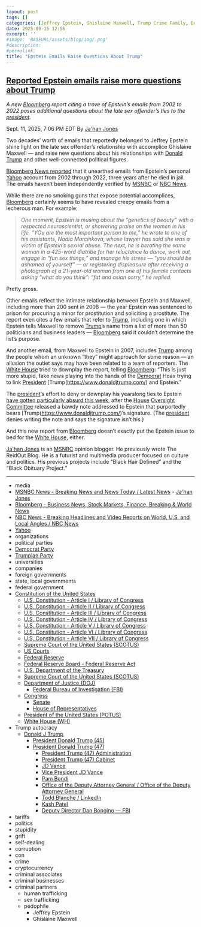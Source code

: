 ```yaml
---
layout: post
tags: []
categories: [Jeffrey Epstein, Ghislaine Maxwell, Trump Crime Family, Donald Trump]
date: 2025-09-15 12:56
excerpt: ''
#image: 'BASEURL/assets/blog/img/.png'
#description:
#permalink:
title: "Epstein Emails Raise Questions About Trump"
---
```


## [Reported Epstein emails raise more questions about Trump](https://www.msnbc.com/top-stories/latest/epstein-trump-emails-maxwell-bloomberg-report-rcna230711)

*A new [Bloomberg](https://www.bloomberg.com/) report citing a trove of Epstein’s emails from 2002 to 2022 poses additional questions about the late sex offender’s ties to the [president](https://www.whitehouse.gov/).*

Sept. 11, 2025, 7:06 PM EDT
By [Ja'han Jones](https://www.msnbc.com/author/jahan-jones-ncpn371241)

Two decades’ worth of emails that reportedly belonged to Jeffrey Epstein shine light on the late sex offender’s relationship with accomplice Ghislaine Maxwell — and raise new questions about his relationships with [Donald Trump](https://www.donaldjtrump.com/) and other well-connected political figures.

[Bloomberg News reported](https://www.bloomberg.com/features/2025-jeffrey-epstein-emails-ghislaine-maxwell/) that it unearthed emails from Epstein’s personal [Yahoo](https://www.yahoo.com/) account from 2002 through 2022, three years after he died in jail. The emails haven’t been independently verified by [MSNBC](https://www.msnbc.com/) or [NBC News](https://www.nbcnews.com/).

While there are no smoking guns that expose potential accomplices, [Bloomberg](https://www.bloomberg.com/) certainly seems to have revealed creepy emails from a lecherous man. For example:

> *One moment, Epstein is musing about the “genetics of beauty” with a respected neuroscientist, or showering praise on the women in his life. “YOu are the most important person to me,” he wrote to one of his assistants, Nadia Marcinkova, whose lawyer has said she was a victim of Epstein’s sexual abuse. The next, he is berating the same woman in a 425-word diatribe for her reluctance to dance, work out, engage in “fun sex things,” and manage his stress — “you should be ashamed of yourself” — or registering displeasure after receiving a photograph of a 21-year-old woman from one of his female contacts asking “what do you think”: “fat and asian sorry,” he replied.*

Pretty gross.

Other emails reflect the intimate relationship between Epstein and Maxwell, including more than 200 sent in 2008 — the year Epstein was sentenced to prison for procuring a minor for prostitution and soliciting a prostitute. The report even cites a few emails that refer to [Trump](https://www.donaldjtrump.com/), including one in which Epstein tells Maxwell to remove [Trump](https://www.donaldjtrump.com/)’s name from a list of more than 50 politicians and business leaders — [Bloomberg](https://www.bloomberg.com/) said it couldn’t determine the list’s purpose.

And another email, from Maxwell to Epstein in 2007, includes [Trump](https://www.donaldjtrump.com/) among the people whom an unknown “they” might approach for some reason — an allusion the outlet says may have been related to a team of reporters. The [White House](https://www.whitehouse.gov/) tried to downplay the report, telling [Bloomberg](https://www.bloomberg.com/): “This is just more stupid, fake news playing into the hands of the [Democrat](https://www.democrats.org/) Hoax trying to link [President](https://www.whitehouse.gov/) [Trump(https://www.donaldjtrump.com/) and Epstein.”

The [president](https://www.whitehouse.gov/)’s effort to deny or downplay his yearslong ties to Epstein [have gotten particularly absurd this week](https://www.msnbc.com/rachel-maddow-show/maddowblog/white-house-jeffrey-epstein-birthday-book-donald-trump-rcna230024), after the [House](https://www.house.gov/) [Oversight Committee](https://oversight.house.gov/) released a bawdy note addressed to Epstein that purportedly bears [Trump(https://www.donaldjtrump.com/)’s signature. (The [president](https://www.whitehouse.gov/) denies writing the note and says the signature isn’t his.)

And this new report from [Bloomberg](https://www.bloomberg.com/) doesn’t exactly put the Epstein issue to bed for the [White House](https://www.whitehouse.gov/), either.

[Ja'han Jones](https://www.msnbc.com/author/jahan-jones-ncpn371241) is an [MSNBC](https://www.msnbc.com/) opinion blogger. He previously wrote The ReidOut Blog. He is a futurist and multimedia producer focused on culture and politics. His previous projects include “Black Hair Defined” and the “Black Obituary Project.”

----
- media
- [MSNBC News - Breaking News and News Today / Latest News](https://www.msnbc.com/)
        - [Ja'han Jones](https://www.msnbc.com/author/jahan-jones-ncpn371241)
- [Bloomberg - Business News, Stock Markets, Finance, Breaking & World News](https://www.bloomberg.com/)
- [NBC News - Breaking Headlines and Video Reports on World, U.S. and Local Angles / NBC News](https://www.nbcnews.com/)
- [Yahoo](https://www.yahoo.com/)
- organizations
- political parties
- [Democrat Party](https://www.democrats.org/)
- [Trumpian Party](https://www.gop.com/)
- universities
- companies
- foreign governments
- state, local governments 
- federal government
- [Constitution of the United States](https://constitution.congress.gov/constitution/)
    - [U.S. Constitution - Article I / Library of Congress](https://constitution.congress.gov/constitution/article-1/)
    - [U.S. Constitution - Article II / Library of Congress](https://constitution.congress.gov/constitution/article-2/)
    - [U.S. Constitution - Article III / Library of Congress](https://constitution.congress.gov/constitution/article-3/)
    - [U.S. Constitution - Article IV / Library of Congress](https://constitution.congress.gov/constitution/article-4/)
    - [U.S. Constitution - Article V / Library of Congress](https://constitution.congress.gov/constitution/article-5/)
    - [U.S. Constitution - Article VI / Library of Congress](https://constitution.congress.gov/constitution/article-6/)
    - [U.S. Constitution - Article VII / Library of Congress](https://constitution.congress.gov/constitution/article-7/)
    - [Supreme Court of the United States (SCOTUS)](https://www.supremecourt.gov/)
    - [US Courts](https://www.uscourts.gov/)
    - [Federal Reserve](https;//www.federalreserve.gov/)
    - [Federal Reserve Board - Federal Reserve Act](https://www.federalreserve.gov/aboutthefed/fract.htm)
    - [U.S. Department of the Treasury](https://home.treasury.gov/)
    - [Supreme Court of the United States (SCOTUS)](https://www.supremecourt.gov/)
    - [Department of Justice (DOJ)](https://www.justice.gov/)
        - [Federal Bureau of Investigation (FBI)](https://www.fbi.gov/)
    - [Congress](https://www.congress.gov/)
        - [Senate](https://www.senate.gov/)
        - [House of Representatives](https://www.house.gov/)
     - [President of the United States (POTUS)](https://www.whitehouse.gov/)
    - [White House (WH)](https://www.whitehouse.gov/)
- Trump autocracy 
    - [Donald J Trump](https://www.donaldjtrump.com/)
        - [President Donald Trump (45)](https://trumpwhitehouse.archives.gov/)
        - [President Donald Trump (47)](https://www.whitehouse.gov/administration/donald-j-trump/)
            - [President Trump (47) Administration](https://www.whitehouse.gov/administration/)
            - [President Trump (47) Cabinet](https://www.whitehouse.gov/administration/the-cabinet/)
            - [JD Vance](https://www.linkedin.com/in/jd-vance-770a9047/)
            - [Vice President JD Vance](https://www.whitehouse.gov/administration/jd-vance/)
            - [Pam Bondi](https://www.justice.gov/ag/staff-profile/meet-attorney-general)
            - [Office of the Deputy Attorney General / Office of the Deputy Attorney General](https://www.justice.gov/dag)
            - [Todd Blanche / LinkedIn](https://www.linkedin.com/in/toddblanche/)
            - [Kash Patel](https://www.fbi.gov/about/leadership-and-structure/director-patel)
            - [Deputy Director Dan Bongino — FBI](https://www.fbi.gov/about/leadership-and-structure/deputy-director-dan-bongino)
- tariffs
- politics
- stupidity
- grift
- self-dealing
- corruption
- con
- crime
- cryptocurrency 
- criminal associates
- criminal businesses
- criminal partners
    - human trafficking 
    - sex trafficking 
    - pedophile 
        - Jeffrey Epstein 
        - Ghislaine Maxwell
